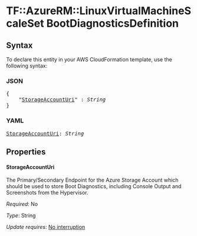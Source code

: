 # TF::AzureRM::LinuxVirtualMachineScaleSet BootDiagnosticsDefinition

## Syntax

To declare this entity in your AWS CloudFormation template, use the following syntax:

### JSON

<pre>
{
    "<a href="#storageaccounturi" title="StorageAccountUri">StorageAccountUri</a>" : <i>String</i>
}
</pre>

### YAML

<pre>
<a href="#storageaccounturi" title="StorageAccountUri">StorageAccountUri</a>: <i>String</i>
</pre>

## Properties

#### StorageAccountUri

The Primary/Secondary Endpoint for the Azure Storage Account which should be used to store Boot Diagnostics, including Console Output and Screenshots from the Hypervisor.

_Required_: No

_Type_: String

_Update requires_: [No interruption](https://docs.aws.amazon.com/AWSCloudFormation/latest/UserGuide/using-cfn-updating-stacks-update-behaviors.html#update-no-interrupt)

